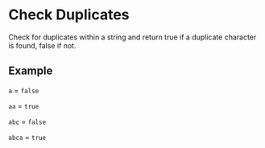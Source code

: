 # Check Duplicates

Check for duplicates within a string and return true if a duplicate character is found, false if not.

## Example

`a` = `false`

`aa` = `true`

`abc` = `false`

`abca` = `true`